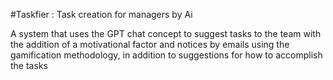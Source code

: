 #Taskfier : Task creation for managers by Ai 


A system that uses the GPT chat concept to suggest tasks
to the team with the addition of a motivational factor and notices by emails using the gamification methodology, in addition to suggestions for how to accomplish the tasks



